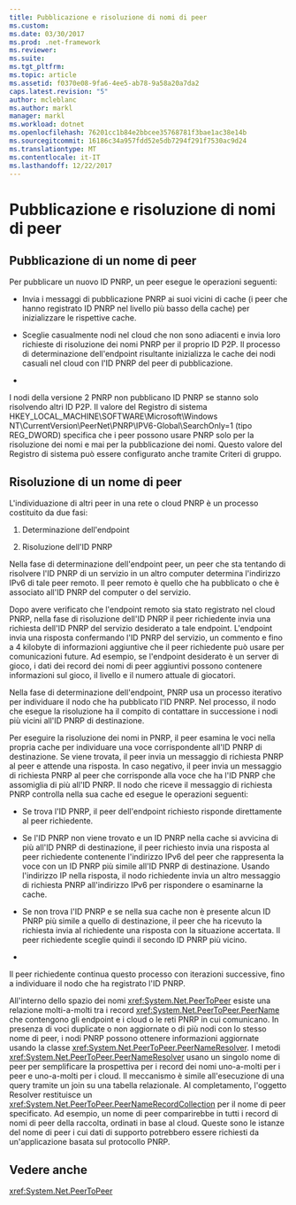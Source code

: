 ```yaml
---
title: Pubblicazione e risoluzione di nomi di peer
ms.custom: 
ms.date: 03/30/2017
ms.prod: .net-framework
ms.reviewer: 
ms.suite: 
ms.tgt_pltfrm: 
ms.topic: article
ms.assetid: f0370e08-9fa6-4ee5-ab78-9a58a20a7da2
caps.latest.revision: "5"
author: mcleblanc
ms.author: markl
manager: markl
ms.workload: dotnet
ms.openlocfilehash: 76201cc1b84e2bbcee35768781f3bae1ac38e14b
ms.sourcegitcommit: 16186c34a957fdd52e5db7294f291f7530ac9d24
ms.translationtype: MT
ms.contentlocale: it-IT
ms.lasthandoff: 12/22/2017
---
```

# <a name="peer-name-publication-and-resolution"></a>Pubblicazione e risoluzione di nomi di peer
## <a name="publishing-a-peer-name"></a>Pubblicazione di un nome di peer  
 Per pubblicare un nuovo ID PNRP, un peer esegue le operazioni seguenti:  
  
-   Invia i messaggi di pubblicazione PNRP ai suoi vicini di cache (i peer che hanno registrato ID PNRP nel livello più basso della cache) per inizializzare le rispettive cache.  
  
-   Sceglie casualmente nodi nel cloud che non sono adiacenti e invia loro richieste di risoluzione dei nomi PNRP per il proprio ID P2P. Il processo di determinazione dell'endpoint risultante inizializza le cache dei nodi casuali nel cloud con l'ID PNRP del peer di pubblicazione.  
  
-  
  
 I nodi della versione 2 PNRP non pubblicano ID PNRP se stanno solo risolvendo altri ID P2P. Il valore del Registro di sistema HKEY_LOCAL_MACHINE\SOFTWARE\Microsoft\Windows NT\CurrentVersion\PeerNet\PNRP\IPV6-Global\SearchOnly=1 (tipo REG_DWORD) specifica che i peer possono usare PNRP solo per la risoluzione dei nomi e mai per la pubblicazione dei nomi. Questo valore del Registro di sistema può essere configurato anche tramite Criteri di gruppo.  
  
## <a name="resolving-a-peer-name"></a>Risoluzione di un nome di peer  
 L'individuazione di altri peer in una rete o cloud PNRP è un processo costituito da due fasi:  
  
1.  Determinazione dell'endpoint  
  
2.  Risoluzione dell'ID PNRP  
  
 Nella fase di determinazione dell'endpoint peer, un peer che sta tentando di risolvere l'ID PNRP di un servizio in un altro computer determina l'indirizzo IPv6 di tale peer remoto.  Il peer remoto è quello che ha pubblicato o che è associato all'ID PNRP del computer o del servizio.  
  
 Dopo avere verificato che l'endpoint remoto sia stato registrato nel cloud PNRP, nella fase di risoluzione dell'ID PNRP il peer richiedente invia una richiesta dell'ID PNRP del servizio desiderato a tale endpoint. L'endpoint invia una risposta confermando l'ID PNRP del servizio, un commento e fino a 4 kilobyte di informazioni aggiuntive che il peer richiedente può usare per comunicazioni future. Ad esempio, se l'endpoint desiderato è un server di gioco, i dati dei record dei nomi di peer aggiuntivi possono contenere informazioni sul gioco, il livello e il numero attuale di giocatori.  
  
 Nella fase di determinazione dell'endpoint, PNRP usa un processo iterativo per individuare il nodo che ha pubblicato l'ID PNRP. Nel processo, il nodo che esegue la risoluzione ha il compito di contattare in successione i nodi più vicini all'ID PNRP di destinazione.  
  
 Per eseguire la risoluzione dei nomi in PNRP, il peer esamina le voci nella propria cache per individuare una voce corrispondente all'ID PNRP di destinazione. Se viene trovata, il peer invia un messaggio di richiesta PNRP al peer e attende una risposta. In caso negativo, il peer invia un messaggio di richiesta PNRP al peer che corrisponde alla voce che ha l'ID PNRP che assomiglia di più all'ID PNRP. Il nodo che riceve il messaggio di richiesta PNRP controlla nella sua cache ed esegue le operazioni seguenti:  
  
-   Se trova l'ID PNRP, il peer dell'endpoint richiesto risponde direttamente al peer richiedente.  
  
-   Se l'ID PNRP non viene trovato e un ID PNRP nella cache si avvicina di più all'ID PNRP di destinazione, il peer richiesto invia una risposta al peer richiedente contenente l'indirizzo IPv6 del peer che rappresenta la voce con un ID PNRP più simile all'ID PNRP di destinazione. Usando l'indirizzo IP nella risposta, il nodo richiedente invia un altro messaggio di richiesta PNRP all'indirizzo IPv6 per rispondere o esaminarne la cache.  
  
-   Se non trova l'ID PNRP e se nella sua cache non è presente alcun ID PNRP più simile a quello di destinazione, il peer che ha ricevuto la richiesta invia al richiedente una risposta con la situazione accertata. Il peer richiedente sceglie quindi il secondo ID PNRP più vicino.  
  
-  
  
 Il peer richiedente continua questo processo con iterazioni successive, fino a individuare il nodo che ha registrato l'ID PNRP.  
  
 All'interno dello spazio dei nomi <xref:System.Net.PeerToPeer> esiste una relazione molti-a-molti tra i record <xref:System.Net.PeerToPeer.PeerName> che contengono gli endpoint e i cloud o le reti PNRP in cui comunicano. In presenza di voci duplicate o non aggiornate o di più nodi con lo stesso nome di peer, i nodi PNRP possono ottenere informazioni aggiornate usando la classe <xref:System.Net.PeerToPeer.PeerNameResolver>. I metodi <xref:System.Net.PeerToPeer.PeerNameResolver> usano un singolo nome di peer per semplificare la prospettiva per i record dei nomi uno-a-molti per i peer e uno-a-molti per i cloud. Il meccanismo è simile all'esecuzione di una query tramite un join su una tabella relazionale. Al completamento, l'oggetto Resolver restituisce un <xref:System.Net.PeerToPeer.PeerNameRecordCollection> per il nome di peer specificato.  Ad esempio, un nome di peer comparirebbe in tutti i record di nomi di peer della raccolta, ordinati in base al cloud. Queste sono le istanze del nome di peer i cui dati di supporto potrebbero essere richiesti da un'applicazione basata sul protocollo PNRP.  
  
## <a name="see-also"></a>Vedere anche  
 <xref:System.Net.PeerToPeer>

